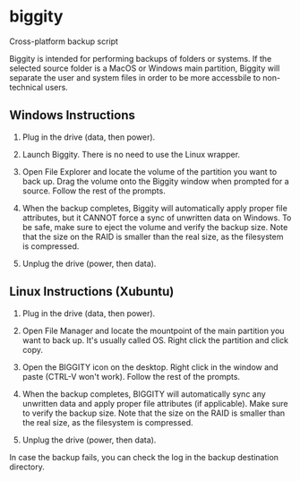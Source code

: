 # biggity
Cross-platform backup script

Biggity is intended for performing backups of folders or systems. If the selected source folder is a MacOS or Windows main partition, Biggity will separate the user and system files in order to be more accessbile to non-technical users.


## Windows Instructions

1. Plug in the drive (data, then power).

2. Launch Biggity. There is no need to use the Linux wrapper.

3. Open File Explorer and locate the volume of the partition you want to back up. Drag the volume onto the Biggity window when prompted for a source. Follow the rest of the prompts.

4. When the backup completes, Biggity will automatically apply proper file attributes, but it CANNOT force a sync of unwritten data on Windows. To be safe, make sure to eject the volume and verify the backup size. Note that the size on the RAID is smaller than the real size, as the filesystem is compressed.

5. Unplug the drive (power, then data).


## Linux Instructions (Xubuntu)

1. Plug in the drive (data, then power).

2. Open File Manager and locate the mountpoint of the main
   partition you want to back up. It's usually called OS.
   Right click the partition and click copy.

3. Open the BIGGITY icon on the desktop. Right click in the
   window and paste (CTRL-V won't work). Follow the rest of
   the prompts.

4. When the backup completes, BIGGITY will automatically
   sync any unwritten data and apply proper file attributes
   (if applicable). Make sure to verify the backup size.
   Note that the size on the RAID is smaller than the real
   size, as the filesystem is compressed.

5. Unplug the drive (power, then data).

In case the backup fails, you can check the log in the
backup destination directory.

